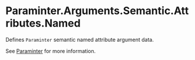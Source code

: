 # Paraminter.Arguments.Semantic.Attributes.Named

Defines `Paraminter` semantic named attribute argument data.

See [Paraminter](https://www.github.com/Paraminter/Paraminter) for more information.
